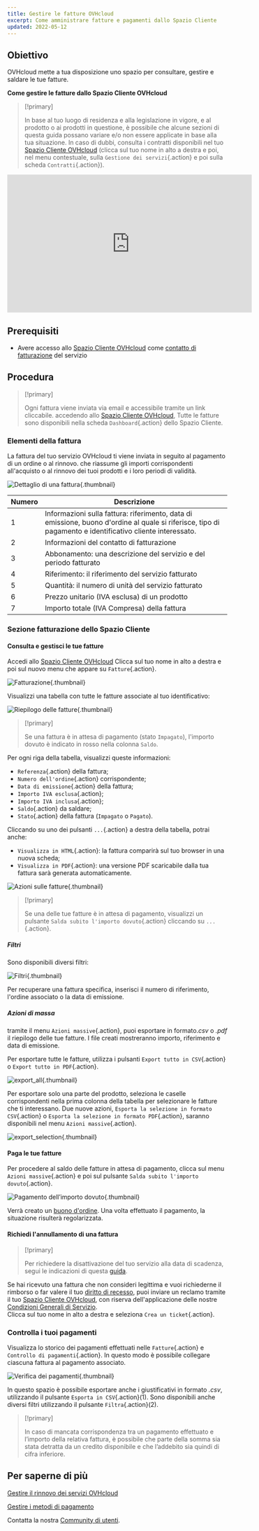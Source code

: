 ```yaml
---
title: Gestire le fatture OVHcloud
excerpt: Come amministrare fatture e pagamenti dallo Spazio Cliente
updated: 2022-05-12
---
```


## Obiettivo

OVHcloud mette a tua disposizione uno spazio per consultare, gestire e saldare le tue fatture.

**Come gestire le fatture dallo Spazio Cliente OVHcloud**

> [!primary]
>
> In base al tuo luogo di residenza e alla legislazione in vigore, e al prodotto o ai prodotti in questione, è possibile che alcune sezioni di questa guida possano variare e/o non essere applicate in base alla tua situazione. In caso di dubbi, consulta i contratti disponibili nel tuo [Spazio Cliente OVHcloud](https://www.ovh.com/auth/?action=gotomanager&from=https://www.ovh.it/&ovhSubsidiary=it) (clicca sul tuo nome in alto a destra e poi, nel menu contestuale, sulla `Gestione dei servizi`{.action} e poi sulla scheda `Contratti`{.action}).
>

<iframe class="video" width="560" height="315" src="https://www.youtube-nocookie.com/embed/iiQmopMhzik" frameborder="0" allow="accelerometer; autoplay; encrypted-media; gyroscope; picture-in-picture" allowfullscreen></iframe>

## Prerequisiti

- Avere accesso allo [Spazio Cliente OVHcloud](https://www.ovh.com/auth/?action=gotomanager&from=https://www.ovh.it/&ovhSubsidiary=it) come [contatto di fatturazione](/pages/account_and_service_management/account_information/managing_contacts) del servizio

## Procedura

> [!primary]
>
> Ogni fattura viene inviata via email e accessibile tramite un link cliccabile. accedendo allo [Spazio Cliente OVHcloud](https://www.ovh.com/auth/?action=gotomanager&from=https://www.ovh.it/&ovhSubsidiary=it), Tutte le fatture sono disponibili nella scheda `Dashboard`{.action} dello Spazio Cliente.
>

### Elementi della fattura

La fattura del tuo servizio OVHcloud ti viene inviata in seguito al pagamento di un ordine o al rinnovo. che riassume gli importi corrispondenti all'acquisto o al rinnovo dei tuoi prodotti e i loro periodi di validità.

![Dettaglio di una fattura](images/invoice_ovh.png){.thumbnail}

|Numero|Descrizione|
|---|---|
|1|Informazioni sulla fattura: riferimento, data di emissione, buono d'ordine al quale si riferisce, tipo di pagamento e identificativo cliente interessato.|
|2|Informazioni del contatto di fatturazione|
|3|Abbonamento: una descrizione del servizio e del periodo fatturato|
|4|Riferimento: il riferimento del servizio fatturato|
|5|Quantità: il numero di unità del servizio fatturato|
|6|Prezzo unitario (IVA esclusa) di un prodotto|
|7|Importo totale (IVA Compresa) della fattura|

### Sezione fatturazione dello Spazio Cliente

#### Consulta e gestisci le tue fatture

Accedi allo [Spazio Cliente OVHcloud](https://www.ovh.com/auth/?action=gotomanager&from=https://www.ovh.it/&ovhSubsidiary=it) Clicca sul tuo nome in alto a destra e poi sul nuovo menu che appare su `Fatture`{.action}.

![Fatturazione](/pages/assets/screens/control_panel/product-selection/right-column/invoices.png){.thumbnail}

Visualizzi una tabella con tutte le fatture associate al tuo identificativo:

![Riepilogo delle fatture](images/billing_section.png){.thumbnail}

> [!primary]
>
> Se una fattura è in attesa di pagamento (stato `Impagato`), l'importo dovuto è indicato in rosso nella colonna `Saldo`.
>

Per ogni riga della tabella, visualizzi queste informazioni:

- `Referenza`{.action} della fattura;
- `Numero dell'ordine`{.action} corrispondente;
- `Data di emissione`{.action} della fattura;
- `Importo IVA esclusa`{.action};
- `Importo IVA inclusa`{.action};
- `Saldo`{.action} da saldare;
- `Stato`{.action} della fattura (`Impagato` o `Pagato`).

Cliccando su uno dei pulsanti `...`{.action} a destra della tabella, potrai anche:

- `Visualizza in HTML`{.action}: la fattura comparirà sul tuo browser in una nuova scheda;
- `Visualizza in PDF`{.action}: una versione PDF scaricabile dalla tua fattura sarà generata automaticamente.

![Azioni sulle fatture](images/actions_choices.png){.thumbnail}

> [!primary]
>
> Se una delle tue fatture è in attesa di pagamento, visualizzi un pulsante `Salda subito l'importo dovuto`{.action} cliccando su `...`{.action}.
>

##### **Filtri**

Sono disponibili diversi filtri:

![Filtri](images/sort_filters.png){.thumbnail}

Per recuperare una fattura specifica, inserisci il numero di riferimento, l'ordine associato o la data di emissione.

##### **Azioni di massa**

tramite il menu `Azioni massive`{.action}, puoi esportare in formato.*csv* o *.pdf* il riepilogo delle tue fatture. I file creati mostreranno importo, riferimento e data di emissione.

Per esportare tutte le fatture, utilizza i pulsanti `Export tutto in CSV`{.action} o `Export tutto in PDF`{.action}.

![export_all](images/export_all.png){.thumbnail}

Per esportare solo una parte del prodotto, seleziona le caselle corrispondenti nella prima colonna della tabella per selezionare le fatture che ti interessano. Due nuove azioni, `Esporta la selezione in formato CSV`{.action} o `Esporta la selezione in formato PDF`{.action}, saranno disponibili nel menu `Azioni massive`{.action}.

![export_selection](images/export_selection.png){.thumbnail}

#### Paga le tue fatture <a name="pay-bills"></a>

Per procedere al saldo delle fatture in attesa di pagamento, clicca sul menu `Azioni massive`{.action} e poi sul pulsante `Salda subito l'importo dovuto`{.action}.

![Pagamento dell’importo dovuto](images/pay_debt.png){.thumbnail}

Verrà creato un [buono d'ordine](/pages/account_and_service_management/managing_billing_payments_and_services/managing_ovh_orders#il-buono-dordine). Una volta effettuato il pagamento, la situazione risulterà regolarizzata.

#### Richiedi l'annullamento di una fattura

> [!primary]
>
> Per richiedere la disattivazione del tuo servizio alla data di scadenza, segui le indicazioni di questa [guida](/pages/account_and_service_management/managing_billing_payments_and_services/how_to_cancel_services).
>

Se hai ricevuto una fattura che non consideri legittima e vuoi richiederne il rimborso o far valere il tuo [diritto di recesso](/pages/account_and_service_management/managing_billing_payments_and_services/managing_ovh_orders#esercita-il-diritto-di-recesso), puoi inviare un reclamo tramite il tuo [Spazio Cliente OVHcloud](https://www.ovh.com/auth/?action=gotomanager&from=https://www.ovh.it/&ovhSubsidiary=it), con riserva dell'applicazione delle nostre [Condizioni Generali di Servizio](https://www.ovh.it/supporto//documenti_legali/condizioni_generali_servizio.pdf).
<br> Clicca sul tuo nome in alto a destra e seleziona `Crea un ticket`{.action}.

### Controlla i tuoi pagamenti

Visualizza lo storico dei pagamenti effettuati nelle `Fatture`{.action} e `Controllo di pagamenti`{.action}. In questo modo è possibile collegare ciascuna fattura al pagamento associato.

![Verifica dei pagamenti](images/payment_tracking.png){.thumbnail}

In questo spazio è possibile esportare anche i giustificativi in formato *.csv*, utilizzando il pulsante `Esporta in CSV`{.action}(1). Sono disponibili anche diversi filtri utilizzando il pulsante `Filtra`{.action}(2).

> [!primary]
>
> In caso di mancata corrispondenza tra un pagamento effettuato e l’importo della relativa fattura, è possibile che parte della somma sia stata detratta da un credito disponibile e che l’addebito sia quindi di cifra inferiore.
>

## Per saperne di più

[Gestire il rinnovo dei servizi OVHcloud](/pages/account_and_service_management/managing_billing_payments_and_services/how_to_use_automatic_renewal)

[Gestire i metodi di pagamento](/pages/account_and_service_management/managing_billing_payments_and_services/manage-payment-methods)

Contatta la nostra [Community di utenti](/links/community).
